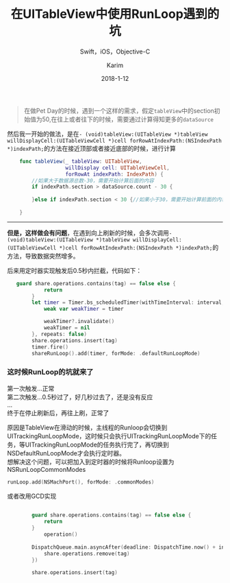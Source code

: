 ﻿---
layout:     post
title:      "在UITableView中使用RunLoop遇到的坑"
subtitle:   "Swift，iOS，Objective-C"
date:       2018-1-12
author:     "Karim"
header-img: "img/post-bg-sea.jpg"
tags:
- 问题随笔
- RunLoop
- iOS
---
> 在做Pet Day的时候，遇到一个这样的需求，假定`tableView`中的section初始值为50,在往上或者往下的时候，需要通过计算得知更多的`dataSource` 

然后我一开始的做法，是在`- (void)tableView:(UITableView *)tableView willDisplayCell:(UITableViewCell *)cell forRowAtIndexPath:(NSIndexPath *)indexPath;`的方法在接近顶部或者接近底部的时候，进行计算
```swift
    func tableView(_ tableView: UITableView,
                   willDisplay cell: UITableViewCell,
                   forRowAt indexPath: IndexPath) {
        //如果大于数据源总数-30，需要开始计算后面的内容
        if indexPath.section > dataSource.count - 30 {
           
        }else if indexPath.section < 30 {//如果小于30，需要开始计算前面的内容
           
    }
```
--------------------------------------
**但是，这样做会有问题**，在遇到向上刷新的时候，会多次调用`- (void)tableView:(UITableView *)tableView willDisplayCell:(UITableViewCell *)cell forRowAtIndexPath:(NSIndexPath *)indexPath;`的方法，导致数据突然增多。  

后来用定时器实现触发后0.5秒内拦截，代码如下：
```swift
   guard share.operations.contains(tag) == false else {
            return
        }
        let timer = Timer.bs_scheduledTimer(withTimeInterval: interval, block: { (timer) in
            weak var weakTimer = timer

            weakTimer?.invalidate()
            weakTimer = nil
        }, repeats: false)
        share.operations.insert(tag)
        timer.fire()
        shareRunLoop().add(timer, forMode: .defaultRunLoopMode)

```

### **这时候RunLoop的坑就来了**
第一次触发...正常  
第二次触发...0.5秒过了，好几秒过去了，还是没有反应  
...  
终于在停止刷新后，再往上刷，正常了

原因是TableView在滑动的时候，主线程的Runloop会切换到UITrackingRunLoopMode，这时候只会执行UITrackingRunLoopMode下的任务，等UITrackingRunLoopMode的任务执行完了，再切换到NSDefaultRunLoopMode才会执行定时器。  
想解决这个问题，可以把加入到定时器的时候将Runloop设置为NSRunLoopCommonModes
```swift
runLoop.add(NSMachPort(), forMode: .commonModes)
```  
或者改用GCD实现  
```swift
        
        guard share.operations.contains(tag) == false else {
            return
        }
            operation()
        
        DispatchQueue.main.asyncAfter(deadline: DispatchTime.now() + interval, execute: {
            share.operations.remove(tag)
        })
        
        share.operations.insert(tag)
```
